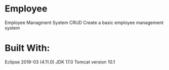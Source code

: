 # Employee
Employee Managment System CRUD 
Create a basic employee management system 


# Built With:
Eclipse 2019-03 (4.11.0)
JDK 17.0
Tomcat version 10.1
